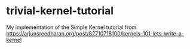 # trivial-kernel-tutorial
My implementation of the Simple Kernel tutorial from https://arjunsreedharan.org/post/82710718100/kernels-101-lets-write-a-kernel
